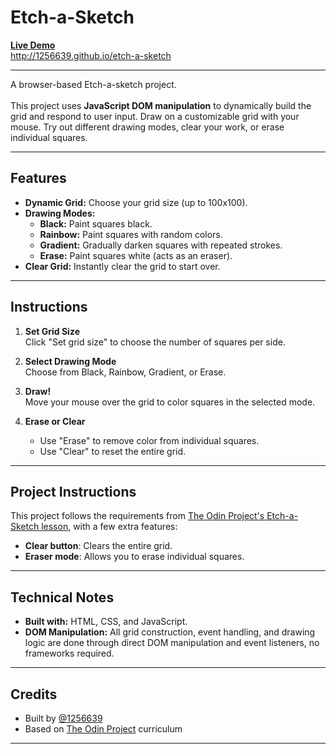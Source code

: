 # Etch-a-Sketch

[**Live Demo**](http://1256639.github.io/etch-a-sketch) <br>
http://1256639.github.io/etch-a-sketch

---

A browser-based Etch-a-sketch project.<br><br>
This project uses **JavaScript DOM manipulation** to dynamically build the grid and respond to user input. Draw on a customizable grid with your mouse. Try out different drawing modes, clear your work, or erase individual squares.

---

## Features

- **Dynamic Grid:** Choose your grid size (up to 100x100).
- **Drawing Modes:**
  - **Black:** Paint squares black.
  - **Rainbow:** Paint squares with random colors.
  - **Gradient:** Gradually darken squares with repeated strokes.
  - **Erase:** Paint squares white (acts as an eraser).
- **Clear Grid:** Instantly clear the grid to start over.

---

## Instructions

1. **Set Grid Size**  
   Click "Set grid size" to choose the number of squares per side.

2. **Select Drawing Mode**  
   Choose from Black, Rainbow, Gradient, or Erase.

3. **Draw!**  
   Move your mouse over the grid to color squares in the selected mode.

4. **Erase or Clear**  
   - Use "Erase" to remove color from individual squares.
   - Use "Clear" to reset the entire grid.

---

## Project Instructions

This project follows the requirements from [The Odin Project's Etch-a-Sketch lesson](https://www.theodinproject.com/lessons/foundations-etch-a-sketch), with a few extra features:

- **Clear button**: Clears the entire grid.
- **Eraser mode**: Allows you to erase individual squares.

---

## Technical Notes

- **Built with:** HTML, CSS, and JavaScript.
- **DOM Manipulation:** All grid construction, event handling, and drawing logic are done through direct DOM manipulation and event listeners, no frameworks required.

---

## Credits

- Built by [@1256639](https://github.com/1256639)
- Based on [The Odin Project](https://www.theodinproject.com/) curriculum

---